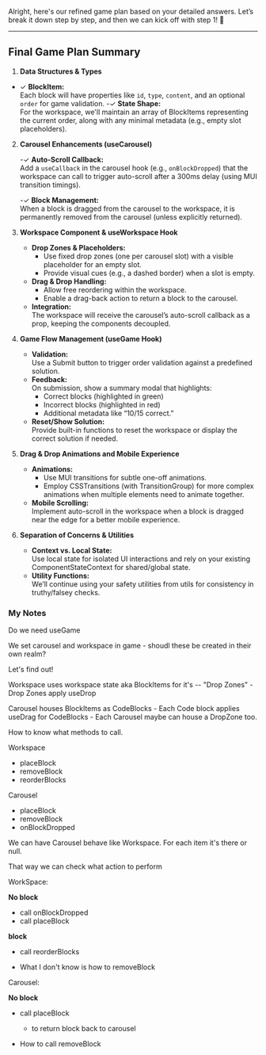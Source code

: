 Alright, here's our refined game plan based on your detailed answers. Let’s break it down step by step, and then we can kick off with step 1! 🚀

---

## Final Game Plan Summary

1. **Data Structures & Types**

- ✓ **BlockItem:**  
   Each block will have properties like `id`, `type`, `content`, and an optional `order` for game validation.
  -✓ **State Shape:**  
   For the workspace, we'll maintain an array of BlockItems representing the current order, along with any minimal metadata (e.g., empty slot placeholders).

2. **Carousel Enhancements (useCarousel)**

   -✓ **Auto-Scroll Callback:**  
    Add a `useCallback` in the carousel hook (e.g., `onBlockDropped`) that the workspace can call to trigger auto-scroll after a 300ms delay (using MUI transition timings).

   -✓ **Block Management:**  
    When a block is dragged from the carousel to the workspace, it is permanently removed from the carousel (unless explicitly returned).

3. **Workspace Component & useWorkspace Hook**

   - **Drop Zones & Placeholders:**
     - Use fixed drop zones (one per carousel slot) with a visible placeholder for an empty slot.
     - Provide visual cues (e.g., a dashed border) when a slot is empty.
   - **Drag & Drop Handling:**
     - Allow free reordering within the workspace.
     - Enable a drag-back action to return a block to the carousel.
   - **Integration:**  
     The workspace will receive the carousel’s auto-scroll callback as a prop, keeping the components decoupled.

4. **Game Flow Management (useGame Hook)**

   - **Validation:**  
     Use a Submit button to trigger order validation against a predefined solution.
   - **Feedback:**  
     On submission, show a summary modal that highlights:
     - Correct blocks (highlighted in green)
     - Incorrect blocks (highlighted in red)
     - Additional metadata like “10/15 correct.”
   - **Reset/Show Solution:**  
     Provide built-in functions to reset the workspace or display the correct solution if needed.

5. **Drag & Drop Animations and Mobile Experience**

   - **Animations:**
     - Use MUI transitions for subtle one-off animations.
     - Employ CSSTransitions (with TransitionGroup) for more complex animations when multiple elements need to animate together.
   - **Mobile Scrolling:**  
     Implement auto-scroll in the workspace when a block is dragged near the edge for a better mobile experience.

6. **Separation of Concerns & Utilities**
   - **Context vs. Local State:**  
     Use local state for isolated UI interactions and rely on your existing ComponentStateContext for shared/global state.
   - **Utility Functions:**  
     We’ll continue using your safety utilities from utils for consistency in truthy/falsey checks.

### My Notes

Do we need useGame

We set carousel and workspace in game - shoudl these be created in their own realm?

Let's find out!

Workspace uses workspace state aka BlockItems for it's --
"Drop Zones" - Drop Zones apply useDrop

Carousel houses BlockItems as CodeBlocks - Each Code block applies useDrag for CodeBlocks - Each Carousel maybe can house a DropZone too.

How to know what methods to call.

Workspace

- placeBlock
- removeBlock
- reorderBlocks

Carousel

- placeBlock
- removeBlock
- onBlockDropped

We can have Carousel behave like Workspace. For each item it's there or null.

That way we can check what action to perform

WorkSpace:

**No block**

- call onBlockDropped
- call placeBlock

**block**

- call reorderBlocks

- What I don't know is how to removeBlock

Carousel:

**No block**

- call placeBlock

  - to return block back to carousel

- How to call removeBlock
